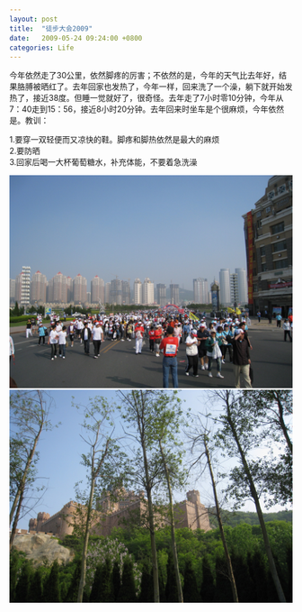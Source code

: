 ```yaml
---
layout: post
title:  "徒步大会2009"
date:   2009-05-24 09:24:00 +0800
categories: Life
---
```


今年依然走了30公里，依然脚疼的厉害；不依然的是，今年的天气比去年好，结果胳膊被晒红了。去年回家也发热了，今年一样，回来洗了一个澡，躺下就开始发热了，接近38度。但睡一觉就好了，很奇怪。去年走了7小时零10分钟，今年从7：40走到15：56，接近8小时20分钟。去年回来时坐车是个很麻烦，今年依然是。教训：

1.要穿一双轻便而又凉快的鞋。脚疼和脚热依然是最大的麻烦  
2.要防晒  
3.回家后喝一大杯葡萄糖水，补充体能，不要着急洗澡  

![image](/images/2009-05-24_A.jpg)
![image](/images/2009-05-24_B.jpg)
